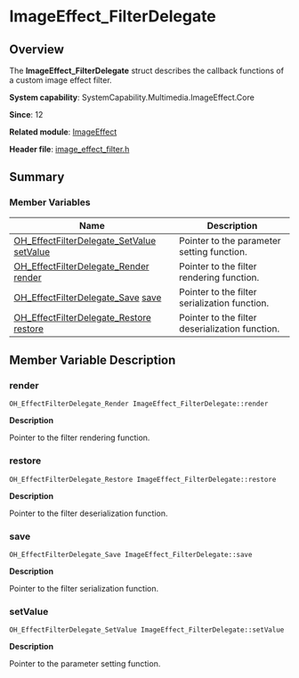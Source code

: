 # ImageEffect_FilterDelegate


## Overview

The **ImageEffect_FilterDelegate** struct describes the callback functions of a custom image effect filter.

**System capability**: SystemCapability.Multimedia.ImageEffect.Core

**Since**: 12

**Related module**: [ImageEffect](_image_effect.md)

**Header file**: [image_effect_filter.h](image__effect__filter_8h.md)


## Summary


### Member Variables

| Name| Description|
| -------- | -------- |
| [OH_EffectFilterDelegate_SetValue](_image_effect.md#oh_effectfilterdelegate_setvalue) [setValue](#setvalue) | Pointer to the parameter setting function. |
| [OH_EffectFilterDelegate_Render](_image_effect.md#oh_effectfilterdelegate_render) [render](#render) | Pointer to the filter rendering function. |
| [OH_EffectFilterDelegate_Save](_image_effect.md#oh_effectfilterdelegate_save) [save](#save) | Pointer to the filter serialization function. |
| [OH_EffectFilterDelegate_Restore](_image_effect.md#oh_effectfilterdelegate_restore) [restore](#restore) | Pointer to the filter deserialization function. |


## Member Variable Description


### render

```
OH_EffectFilterDelegate_Render ImageEffect_FilterDelegate::render
```
**Description**

Pointer to the filter rendering function.


### restore

```
OH_EffectFilterDelegate_Restore ImageEffect_FilterDelegate::restore
```
**Description**

Pointer to the filter deserialization function.


### save

```
OH_EffectFilterDelegate_Save ImageEffect_FilterDelegate::save
```
**Description**

Pointer to the filter serialization function.


### setValue

```
OH_EffectFilterDelegate_SetValue ImageEffect_FilterDelegate::setValue
```
**Description**

Pointer to the parameter setting function.
